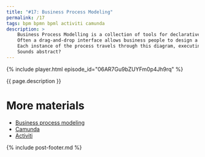 ```yaml
---
title: "#17: Business Process Modeling"
permalink: /17
tags: bpm bpmn bpml activiti camunda
description: >
    Business Process Modelling is a collection of tools for declarative process management.
    Often a drag-and-drop interface allows business people to design a process in the form of a diagram.
    Each instance of the process travels through this diagram, executing certain code on each step.
    Sounds abstract?
---
```


{% include player.html episode_id="06AR7Gu9bZUYFm0p4Jh9rq" %}

{{ page.description }}

<!--
Well, not every application is simply loading JSON from MongoDB and returning it via RESTful API.
Some systems manage processes that have many steps that span over time.
For example, imagine you are filling an insurance claim.
It sounds simple, but the lifecycle of such a claim is actually quite complex.
First of all the insurer needs to reply within 48 hours.
Within that time frame someone needs to contact you.
If an accident was small, you are reimbursed immediately.
Otherwise an expert needs to visit your house or see your car.
If a claim is accepted, you have a choice of paying yourself and get back the money later on.
Or insurer covers everything on your behalf.
Depending on your choice, you either need to submit plenty of invoices or the insurer must schedule repairs.
These are wildly different processes.
Moreover, if your claim is rejected, there is a separate appeal sub-process.
Each step can fork into multiple parallel sub-processes that merge later on.
For example one department collects invoices whereas the other verifies documentation.
Each step has certain timeouts.
Each step can have an error condition.

OK, what's the point of this example?
Well, how would you implement such a system?
Do you immediately think about `claims` database table with a `status` column?
Depending on your claim's status, different actions are taken.
Moreover, you have a bunch of periodic schedulers.
They query the database from time to time to find timed-out statuses.
But what about history and auditing?
Oh, so you also have `claim_history` table that gathers historical data.

But what about different versions of the process?
What?
Well, new law, new regulations or business plan becomes effective next week.
But simply changing the code won't make it.
Old processes need to run old logic, whereas new ones should apply different rules...

All of this complexity is somewhat hidden with BPM framework.
First of all the process is first drawn.
Using a special notation known as BPMN.
This is actually quite natural.
You use arrows to show how insurance claim changes state over time - and why.
Then the diagram is translated into fairly standard XML.
Now those pesky developers need to fill in the gaps.
I mean, writing code that does some logic.
For example sending an SMS when a claim enters a certain state.
Or transferring money when a transition happens from one state to another.
This is considered an implementation detail.

BPM framework also has a lot of features like versioning.
You can have thousands of processes running, for example one for each insurance claim.
But depending on when it was started or what kind of contract we have, each process runs a slightly different version of the code.
Deploying new code won't change the behavior of old processes.
We also get a ton of auditing for free.
Like: how many processes we have in each state, which states are taking the longest, etc.
Declarative forks and joins where process splits to perform different actions in parallel are great as well.
BPM engines are often used in microservice environments.
There, they orchestrate processes distributed over many applications.
Last but not least, many frameworks have beautiful UIs.

So, why aren't you using BPMs in each and every project, yet?
Well, these frameworks are actually quite heavyweight.
They require a database with a few dozens of tables.
This may limit scalability.
Also, sometimes all you need is a straightforward `if` statement.
Burying business logic behind complex XML that's executed by some engine is often too much.
So, the choice is yours.
As always you must choose wisely.

That's it, thanks for listening, bye!

-->

# More materials

* [Business process modeling](https://en.wikipedia.org/wiki/Business_process_modeling)
* [Camunda](https://camunda.com/)
* [Activiti](https://www.activiti.org/)

{% include post-footer.md %}
